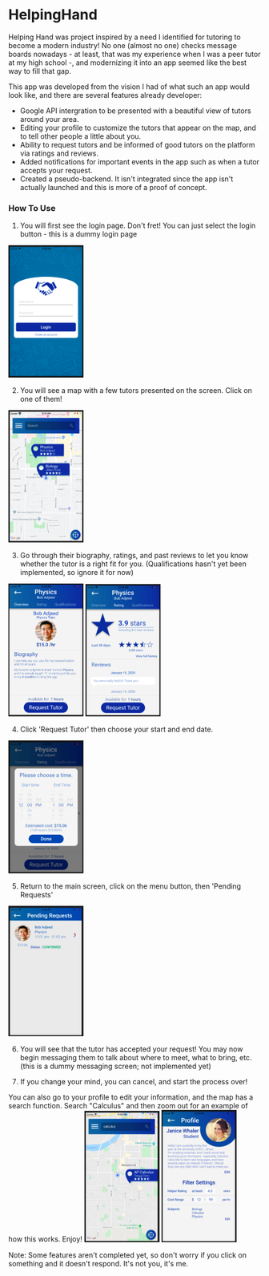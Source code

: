 # HelpingHand

Helping Hand was project inspired by a need I identified for tutoring to become a modern industry! No one (almost no one) checks message boards nowadays - at least, that was my experience when I was a peer tutor at my high school -, and modernizing it into an app seemed like the best way to fill that gap.

This app was developed from the vision I had of what such an app would look like, and there are several features already developer:

* Google API intergration to be presented with a beautiful view of tutors around your area.
* Editing your profile to customize the tutors that appear on the map, and to tell other people a little about you.
* Ability to request tutors and be informed of good tutors on the platform via ratings and reviews.
* Added notifications for important events in the app such as when a tutor accepts your request.
* Created a pseudo-backend. It isn't integrated since the app isn't actually launched and this is more of a proof of concept.



### How To Use

1. You will first see the login page. Don't fret! You can just select the login button - this is a dummy login page
<img src="https://github.com/Martin-Yushko/HelpingHand/blob/master/README_pictures/1.png" width="150">

2. You will see a map with a few tutors presented on the screen. Click on one of them!
<img src="https://github.com/Martin-Yushko/HelpingHand/blob/master/README_pictures/2.png" width="150">

3. Go through their biography, ratings, and past reviews to let you know whether the tutor is a right fit for you. (Qualifications hasn't yet been implemented, so ignore it for now)
<img src="https://github.com/Martin-Yushko/HelpingHand/blob/master/README_pictures/3.png" width="150">
<img src="https://github.com/Martin-Yushko/HelpingHand/blob/master/README_pictures/4.png" width="150">

4. Click 'Request Tutor' then choose your start and end date.
<img src="https://github.com/Martin-Yushko/HelpingHand/blob/master/README_pictures/5.png" width="150">

5. Return to the main screen, click on the menu button, then 'Pending Requests'
<img src="https://github.com/Martin-Yushko/HelpingHand/blob/master/README_pictures/6.png" width="150">

6. You will see that the tutor has accepted your request! You may now begin messaging them to talk about where to meet, what to bring, etc. (this is a dummy messaging screen; not implemented yet)

7. If you change your mind, you can cancel, and start the process over!


You can also go to your profile to edit your information, and the map has a search function. Search "Calculus" and then zoom out for an example of how this works. Enjoy!
<img src="https://github.com/Martin-Yushko/HelpingHand/blob/master/README_pictures/7.png" width="150">
<img src="https://github.com/Martin-Yushko/HelpingHand/blob/master/README_pictures/8.png" width="150">


Note: Some features aren't completed yet, so don't worry if you click on something and it doesn't respond. It's not you, it's me.

